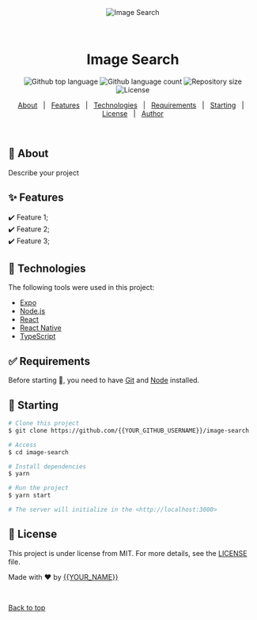 <div align="center" id="top"> 
  <img src="./.github/app.gif" alt="Image Search" />

  &#xa0;

  <!-- <a href="https://imagesearch.netlify.app">Demo</a> -->
</div>

<h1 align="center">Image Search</h1>

<p align="center">
  <img alt="Github top language" src="https://img.shields.io/github/languages/top/{{YOUR_GITHUB_USERNAME}}/image-search?color=56BEB8">

  <img alt="Github language count" src="https://img.shields.io/github/languages/count/{{YOUR_GITHUB_USERNAME}}/image-search?color=56BEB8">

  <img alt="Repository size" src="https://img.shields.io/github/repo-size/{{YOUR_GITHUB_USERNAME}}/image-search?color=56BEB8">

  <img alt="License" src="https://img.shields.io/github/license/{{YOUR_GITHUB_USERNAME}}/image-search?color=56BEB8">

  <!-- <img alt="Github issues" src="https://img.shields.io/github/issues/{{YOUR_GITHUB_USERNAME}}/image-search?color=56BEB8" /> -->

  <!-- <img alt="Github forks" src="https://img.shields.io/github/forks/{{YOUR_GITHUB_USERNAME}}/image-search?color=56BEB8" /> -->

  <!-- <img alt="Github stars" src="https://img.shields.io/github/stars/{{YOUR_GITHUB_USERNAME}}/image-search?color=56BEB8" /> -->
</p>

<!-- Status -->

<!-- <h4 align="center"> 
	🚧  Image Search 🚀 Under construction...  🚧
</h4> 

<hr> -->

<p align="center">
  <a href="#dart-about">About</a> &#xa0; | &#xa0; 
  <a href="#sparkles-features">Features</a> &#xa0; | &#xa0;
  <a href="#rocket-technologies">Technologies</a> &#xa0; | &#xa0;
  <a href="#white_check_mark-requirements">Requirements</a> &#xa0; | &#xa0;
  <a href="#checkered_flag-starting">Starting</a> &#xa0; | &#xa0;
  <a href="#memo-license">License</a> &#xa0; | &#xa0;
  <a href="https://github.com/{{YOUR_GITHUB_USERNAME}}" target="_blank">Author</a>
</p>

<br>

## :dart: About ##

Describe your project

## :sparkles: Features ##

:heavy_check_mark: Feature 1;\
:heavy_check_mark: Feature 2;\
:heavy_check_mark: Feature 3;

## :rocket: Technologies ##

The following tools were used in this project:

- [Expo](https://expo.io/)
- [Node.js](https://nodejs.org/en/)
- [React](https://pt-br.reactjs.org/)
- [React Native](https://reactnative.dev/)
- [TypeScript](https://www.typescriptlang.org/)

## :white_check_mark: Requirements ##

Before starting :checkered_flag:, you need to have [Git](https://git-scm.com) and [Node](https://nodejs.org/en/) installed.

## :checkered_flag: Starting ##

```bash
# Clone this project
$ git clone https://github.com/{{YOUR_GITHUB_USERNAME}}/image-search

# Access
$ cd image-search

# Install dependencies
$ yarn

# Run the project
$ yarn start

# The server will initialize in the <http://localhost:3000>
```

## :memo: License ##

This project is under license from MIT. For more details, see the [LICENSE](LICENSE.md) file.


Made with :heart: by <a href="https://github.com/{{YOUR_GITHUB_USERNAME}}" target="_blank">{{YOUR_NAME}}</a>

&#xa0;

<a href="#top">Back to top</a>
